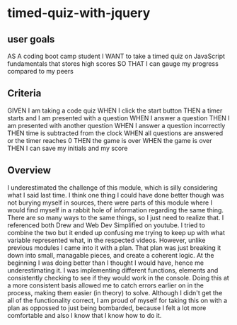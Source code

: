 # timed-quiz-with-jquery
 ## user goals
 AS A coding boot camp student
I WANT to take a timed quiz on JavaScript fundamentals that stores high scores
SO THAT I can gauge my progress compared to my peers

## Criteria 
GIVEN I am taking a code quiz
WHEN I click the start button
THEN a timer starts and I am presented with a question
WHEN I answer a question
THEN I am presented with another question
WHEN I answer a question incorrectly
THEN time is subtracted from the clock
WHEN all questions are answered or the timer reaches 0
THEN the game is over
WHEN the game is over
THEN I can save my initials and my score

## Overview
I underestimated the challenge of this module, which is silly considering what I said last time. I think one thing I could have done better though was not burying myself in sources, there were parts of this module where I would find myself in a rabbit hole of information regarding the same thing. There are so many ways to the same things, so I just need to realize that. I referenced both Drew and Web Dev Simplified on youtube. I tried to combine the two but it ended up confusing me trying to keep up with what variable represented what, in the respected videos. However, unlike previous modules I came into it with a plan. That plan was just breaking it down into small, managable pieces, and create a coherent logic. At the beginning I was doing better than I thought I would have, hence me underestimating it. I was implementing different functions, elements and consistently checking to see if they would work in the console. Doing this at a more consistent basis allowed me to catch errors earlier on in the process, making them easier (in theory) to solve. Although I didn't get the all of the functionality correct, I am proud of myself for taking this on with a plan as oppossed to just being bombarded, because I felt a lot more comfortable and also I know that I know how to do it. 